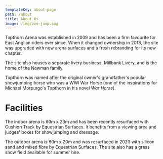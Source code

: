 ```yaml
---
templateKey: about-page
path: /about
title: About Us
image: /img/zoe-jump.png
---
```

Topthorn Arena was established in 2009 and has been a firm favourite for East Anglian riders ever since.  When it changed ownership in 2018, the site was upgraded with new arena surfaces and a fresh rebranding for its new chapter. 

The site also houses a separate livery business, Millbank Livery, and is the home of the Newman family.

Topthorn was named after the original owner's grandfather's popular showjumping horse who was a WWI War Horse (one of the inspirations for Michael Morpurgo's Topthorn in his novel *War Horse*).

# Facilities

The indoor arena is 60m x 23m and has been recently resurfaced with Cushion Track by Equestrian Surfaces. It benefits from a viewing area and judges' boxes for showjumping and dressage. 



The outdoor arena is 60m x 20m and was resurfaced in 2020 with silicon sand and mixed fibre by Equestrian Surfaces. The site also has a grass show field available for summer hire.